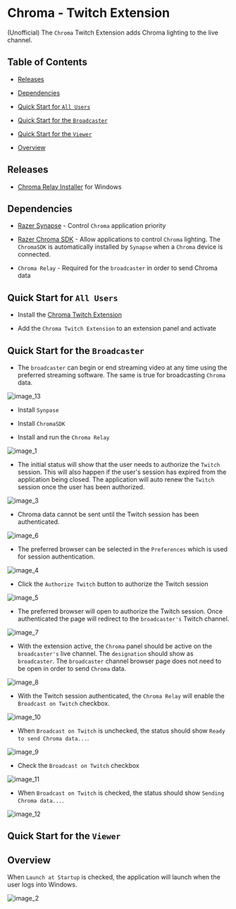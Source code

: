 # Chroma - Twitch Extension
(Unofficial) The `Chroma` Twitch Extension adds Chroma lighting to the live channel.

## Table of Contents

* [Releases](#releases)

* [Dependencies](#dependencies)

* [Quick Start for `All Users`](#quick-start-for-all-users)

* [Quick Start for the `Broadcaster`](#quick-start-for-the-broadcaster)

* [Quick Start for the `Viewer`](#quick-start-for-the-viewer)

* [Overview](#Overview)

## Releases

* [Chroma Relay Installer](https://github.com/tgraupmann/ChromaTwitchExtension/releases) for Windows

## Dependencies

* [Razer Synapse](https://www.razerzone.com/synapse) - Control `Chroma` application priority

* [Razer Chroma SDK](http://developer.razerzone.com/works-with-chroma/download/) - Allow applications to control `Chroma` lighting. The `ChromaSDK` is automatically installed by `Synapse` when a `Chroma` device is connected.

* `Chroma Relay` - Required for the `broadcaster` in order to send Chroma data

## Quick Start for `All Users`

* Install the [Chroma Twitch Extension](https://www.twitch.tv/ext/68yadm5zjklpm8jmmxjso3kgjp76n5-0.0.1)

* Add the `Chroma Twitch Extension` to an extension panel and activate

## Quick Start for the `Broadcaster`

* The `broadcaster` can begin or end streaming video at any time using the preferred streaming software. The same is true for broadcasting `Chroma` data.

![image_13](images/image_13.png)

* Install `Synpase`

* Install `ChromaSDK`

* Install and run the `Chroma Relay`

![image_1](images/image_1.png)

* The initial status will show that the user needs to authorize the `Twitch` session. This will also happen if the user's session has expired from the application being closed. The application will auto renew the `Twitch` session once the user has been authorized.

![image_3](images/image_3.png)

* Chroma data cannot be sent until the Twitch session has been authenticated.

![image_6](images/image_6.png)

* The preferred browser can be selected in the `Preferences` which is used for session authentication.

![image_4](images/image_4.png)

* Click the `Authorize Twitch` button to authorize the Twitch session

![image_5](images/image_5.png)

* The preferred browser will open to authorize the Twitch session. Once authenticated the page will redirect to the `broadcaster's` Twitch channel.

![image_7](images/image_7.png)

* With the extension active, the `Chroma` panel should be active on the `broadcaster's` live channel. The `designation` should show as `broadcaster`. The `broadcaster` channel browser page does not need to be open in order to send `Chroma` data. 

![image_8](images/image_8.png)

* With the Twitch session authenticated, the `Chroma Relay` will enable the `Broadcast on Twitch` checkbox.

![image_10](images/image_10.png)

* When `Broadcast on Twitch` is unchecked, the status should show `Ready to send Chroma data...`.

![image_9](images/image_9.png)

* Check the `Broadcast on Twitch` checkbox

![image_11](images/image_11.png)

* When `Broadcast on Twitch` is checked, the status should show `Sending Chroma data...`.

![image_12](images/image_12.png)

## Quick Start for the `Viewer`

## Overview

When `Launch at Startup` is checked, the application will launch when the user logs into Windows.

![image_2](images/image_2.png)
